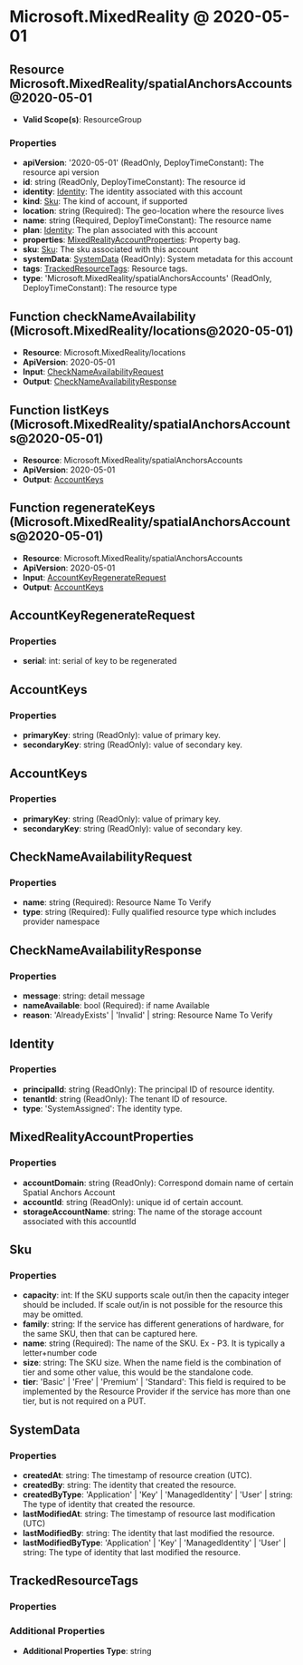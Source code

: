 # Microsoft.MixedReality @ 2020-05-01

## Resource Microsoft.MixedReality/spatialAnchorsAccounts@2020-05-01
* **Valid Scope(s)**: ResourceGroup
### Properties
* **apiVersion**: '2020-05-01' (ReadOnly, DeployTimeConstant): The resource api version
* **id**: string (ReadOnly, DeployTimeConstant): The resource id
* **identity**: [Identity](#identity): The identity associated with this account
* **kind**: [Sku](#sku): The kind of account, if supported
* **location**: string (Required): The geo-location where the resource lives
* **name**: string (Required, DeployTimeConstant): The resource name
* **plan**: [Identity](#identity): The plan associated with this account
* **properties**: [MixedRealityAccountProperties](#mixedrealityaccountproperties): Property bag.
* **sku**: [Sku](#sku): The sku associated with this account
* **systemData**: [SystemData](#systemdata) (ReadOnly): System metadata for this account
* **tags**: [TrackedResourceTags](#trackedresourcetags): Resource tags.
* **type**: 'Microsoft.MixedReality/spatialAnchorsAccounts' (ReadOnly, DeployTimeConstant): The resource type

## Function checkNameAvailability (Microsoft.MixedReality/locations@2020-05-01)
* **Resource**: Microsoft.MixedReality/locations
* **ApiVersion**: 2020-05-01
* **Input**: [CheckNameAvailabilityRequest](#checknameavailabilityrequest)
* **Output**: [CheckNameAvailabilityResponse](#checknameavailabilityresponse)

## Function listKeys (Microsoft.MixedReality/spatialAnchorsAccounts@2020-05-01)
* **Resource**: Microsoft.MixedReality/spatialAnchorsAccounts
* **ApiVersion**: 2020-05-01
* **Output**: [AccountKeys](#accountkeys)

## Function regenerateKeys (Microsoft.MixedReality/spatialAnchorsAccounts@2020-05-01)
* **Resource**: Microsoft.MixedReality/spatialAnchorsAccounts
* **ApiVersion**: 2020-05-01
* **Input**: [AccountKeyRegenerateRequest](#accountkeyregeneraterequest)
* **Output**: [AccountKeys](#accountkeys)

## AccountKeyRegenerateRequest
### Properties
* **serial**: int: serial of key to be regenerated

## AccountKeys
### Properties
* **primaryKey**: string (ReadOnly): value of primary key.
* **secondaryKey**: string (ReadOnly): value of secondary key.

## AccountKeys
### Properties
* **primaryKey**: string (ReadOnly): value of primary key.
* **secondaryKey**: string (ReadOnly): value of secondary key.

## CheckNameAvailabilityRequest
### Properties
* **name**: string (Required): Resource Name To Verify
* **type**: string (Required): Fully qualified resource type which includes provider namespace

## CheckNameAvailabilityResponse
### Properties
* **message**: string: detail message
* **nameAvailable**: bool (Required): if name Available
* **reason**: 'AlreadyExists' | 'Invalid' | string: Resource Name To Verify

## Identity
### Properties
* **principalId**: string (ReadOnly): The principal ID of resource identity.
* **tenantId**: string (ReadOnly): The tenant ID of resource.
* **type**: 'SystemAssigned': The identity type.

## MixedRealityAccountProperties
### Properties
* **accountDomain**: string (ReadOnly): Correspond domain name of certain Spatial Anchors Account
* **accountId**: string (ReadOnly): unique id of certain account.
* **storageAccountName**: string: The name of the storage account associated with this accountId

## Sku
### Properties
* **capacity**: int: If the SKU supports scale out/in then the capacity integer should be included. If scale out/in is not possible for the resource this may be omitted.
* **family**: string: If the service has different generations of hardware, for the same SKU, then that can be captured here.
* **name**: string (Required): The name of the SKU. Ex - P3. It is typically a letter+number code
* **size**: string: The SKU size. When the name field is the combination of tier and some other value, this would be the standalone code.
* **tier**: 'Basic' | 'Free' | 'Premium' | 'Standard': This field is required to be implemented by the Resource Provider if the service has more than one tier, but is not required on a PUT.

## SystemData
### Properties
* **createdAt**: string: The timestamp of resource creation (UTC).
* **createdBy**: string: The identity that created the resource.
* **createdByType**: 'Application' | 'Key' | 'ManagedIdentity' | 'User' | string: The type of identity that created the resource.
* **lastModifiedAt**: string: The timestamp of resource last modification (UTC)
* **lastModifiedBy**: string: The identity that last modified the resource.
* **lastModifiedByType**: 'Application' | 'Key' | 'ManagedIdentity' | 'User' | string: The type of identity that last modified the resource.

## TrackedResourceTags
### Properties
### Additional Properties
* **Additional Properties Type**: string

